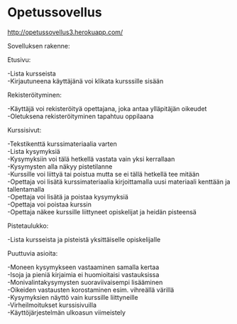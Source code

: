 # Opetussovellus

http://opetussovellus3.herokuapp.com/

Sovelluksen rakenne:

Etusivu:

-Lista kursseista\
-Kirjautuneena käyttäjänä voi klikata kursssille sisään


Rekisteröityminen:

-Käyttäjä voi rekisteröityä opettajana, joka antaa ylläpitäjän oikeudet\
-Oletuksena rekisteröityminen tapahtuu oppilaana


Kurssisivut:

-Tekstikenttä kurssimateriaalia varten\
-Lista kysymyksiä\
-Kysymyksiin voi tälä hetkellä vastata vain yksi kerrallaan\
-Kysymysten alla näkyy pistetilanne\
-Kurssille voi liittyä tai poistua mutta se ei tällä hetkellä tee mitään\
-Opettaja voi lisätä kurssimateriaalia kirjoittamalla uusi materiaali kenttään ja tallentamalla\
-Opettaja voi lisätä ja poistaa kysymyksiä\
-Opettaja voi poistaa kurssin\
-Opettaja näkee kurssille liittyneet opiskelijat ja heidän pisteensä


Pistetaulukko:

-Lista kursseista ja pisteistä yksittäiselle opiskelijalle


Puuttuvia asioita:

-Moneen kysymykseen vastaaminen samalla kertaa\
-Isoja ja pieniä kirjaimia ei huomioitaisi vastauksissa\
-Monivalintakysymysten suoraviivaisempi lisääminen\
-Oikeiden vastausten korostaminen esim. vihreällä värillä\
-Kysymyksien näyttö vain kurssille liittyneille\
-Virheilmoitukset kurssisivuilla\
-Käyttöjärjestelmän ulkoasun viimeistely


